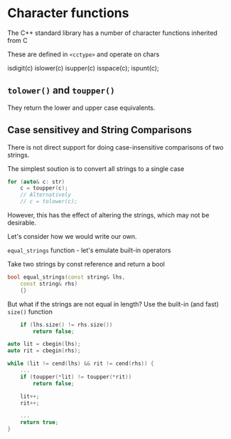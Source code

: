 # Character functions


The C++ standard library has a number of character functions inherited from C

These are defined in `<cctype>` and operate on chars


isdigit(c)
islower(c)
isupper(c)
isspace(c);
ispunt(c);


## `tolower()` and `toupper()`

They return the lower and upper case equivalents.

## Case sensitivey and String Comparisons

There is not direct support for doing case-insensitive comparisons of two strings.

The simplest soution is to convert all strings to a single case

```cpp
for (auto& c: str)
    c = toupper(c);
    // Alternatively
    // c = tolower(c);

```

However, this has the effect of altering the strings, which may not be desirable.

Let's consider how we would write our own.

`equal_strings` function - let's emulate built-in operators

Take two strings by const reference and return a bool

```cpp
bool equal_strings(const string& lhs,
    const string& rhs)
    {}

```

But what if the strings are not equal in length?  Use the built-in (and fast) `size()` function

```cpp
    if (lhs.size() != rhs.size())
        return false;
```

```cpp
auto lit = cbegin(lhs);
auto rit = cbegin(rhs);

while (lit != cend(lhs) && rit != cend(rhs)) {
    ...
    if (toupper(*lit) != toupper(*rit))
        return false;

    lit++;
    rit++;

    ...
    return true;
}
```
